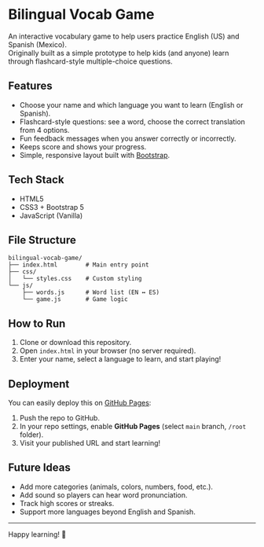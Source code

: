 # Bilingual Vocab Game

An interactive vocabulary game to help users practice English (US) and Spanish (Mexico).  
Originally built as a simple prototype to help kids (and anyone) learn through flashcard-style multiple-choice questions.

## Features
- Choose your name and which language you want to learn (English or Spanish).
- Flashcard-style questions: see a word, choose the correct translation from 4 options.
- Fun feedback messages when you answer correctly or incorrectly.
- Keeps score and shows your progress.
- Simple, responsive layout built with [Bootstrap](https://getbootstrap.com/).

## Tech Stack
- HTML5  
- CSS3 + Bootstrap 5  
- JavaScript (Vanilla)

## File Structure
```
bilingual-vocab-game/
├── index.html        # Main entry point
├── css/
│   └── styles.css    # Custom styling
└── js/
    ├── words.js      # Word list (EN ↔ ES)
    └── game.js       # Game logic
```

## How to Run
1. Clone or download this repository.
2. Open `index.html` in your browser (no server required).
3. Enter your name, select a language to learn, and start playing!

## Deployment
You can easily deploy this on [GitHub Pages](https://pages.github.com/):
1. Push the repo to GitHub.
2. In your repo settings, enable **GitHub Pages** (select `main` branch, `/root` folder).
3. Visit your published URL and start learning!

## Future Ideas
- Add more categories (animals, colors, numbers, food, etc.).
- Add sound so players can hear word pronunciation.
- Track high scores or streaks.
- Support more languages beyond English and Spanish.

---
Happy learning! 🎉
